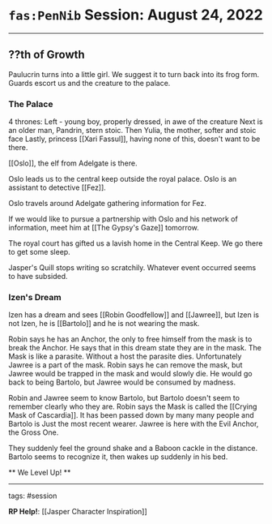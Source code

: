 # `fas:PenNib` Session: August 24, 2022
---

## ??th of Growth

Paulucrin turns into a little girl. We suggest it to turn back into its frog form. Guards escort us and the creature to the palace.

### The Palace
4 thrones:
Left - young boy, properly dressed, in awe of the creature
Next is an older man, Pandrin, stern stoic.
Then Yulia, the mother, softer and stoic face
Lastly, princess [[Xari Fassul]], having none of this, doesn't want to be there.

[[Oslo]], the elf from Adelgate is there.

Oslo leads us to the central keep outside the royal palace. Oslo is an assistant to detective [[Fez]].

Oslo travels around Adelgate gathering information for Fez.

If we would like to pursue a partnership with Oslo and his network of information, meet him at [[The Gypsy's Gaze]] tomorrow.

The royal court has gifted us a lavish home in the Central Keep.
We go there to get some sleep.

Jasper's Quill stops writing so scratchily. Whatever event occurred seems to have subsided.

### Izen's Dream
Izen has a dream and sees [[Robin Goodfellow]] and [[Jawree]], but Izen is not Izen, he is [[Bartolo]] and he is not wearing the mask.

Robin says he has an Anchor, the only to free himself from the mask is to break the Anchor. He says that in this dream state they are in the mask. The Mask is like a parasite. Without a host the parasite dies. Unfortunately Jawree is a part of the mask. Robin says he can remove the mask, but Jawree would be trapped in the mask and would slowly die. He would go back to being Bartolo, but Jawree would be consumed by madness.

Robin and Jawree seem to know Bartolo, but Bartolo doesn't seem to remember clearly who they are. Robin says the Mask is called the [[Crying Mask of Cascardia]]. It has been passed down by many many people and Bartolo is Just the most recent wearer. Jawree is here with the Evil Anchor, the Gross One.

They suddenly feel the ground shake and a Baboon cackle in the distance. Bartolo seems to recognize it, then wakes up suddenly in his bed.

** We Level Up! **

---

tags: #session

**RP Help!**: [[Jasper Character Inspiration]]